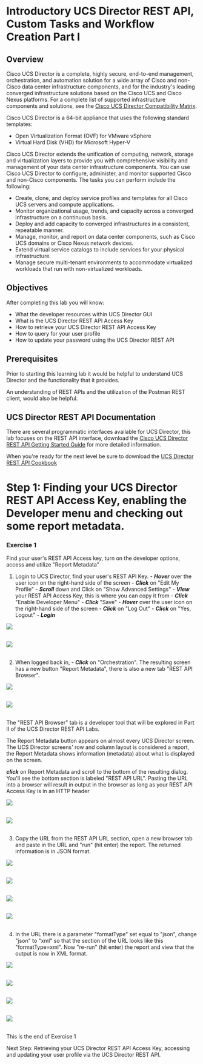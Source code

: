 # Introductory UCS Director REST API, Custom Tasks and Workflow Creation Part I

## Overview
Cisco UCS Director is a complete, highly secure, end-to-end management, orchestration, and automation solution for a wide array of Cisco and non-Cisco data center infrastructure components, and for the industry's leading converged infrastructure solutions based on the Cisco UCS and Cisco Nexus platforms. For a complete list of supported infrastructure components and solutions, see the [Cisco UCS Director Compatibility Matrix](http://www.cisco.com/c/en/us/support/servers-unified-computing/ucs-director/products-device-support-tables-list.html).

Cisco UCS Director is a 64-bit appliance that uses the following standard templates:

  - Open Virtualization Format (OVF) for VMware vSphere
  - Virtual Hard Disk (VHD) for Microsoft Hyper-V

Cisco UCS Director extends the unification of computing, network, storage and virtualization layers to provide you with comprehensive visibility and management of your data center infrastructure components. You can use Cisco UCS Director to configure, administer, and monitor supported Cisco and non-Cisco components. The tasks you can perform include the following:

  - Create, clone, and deploy service profiles and templates for all Cisco UCS servers and compute applications.
  - Monitor organizational usage, trends, and capacity across a converged infrastructure on a continuous basis.
  - Deploy and add capacity to converged infrastructures in a consistent, repeatable manner.
  - Manage, monitor, and report on data center components, such as Cisco UCS domains or Cisco Nexus network devices.
  - Extend virtual service catalogs to include services for your physical infrastructure.
  - Manage secure multi-tenant environments to accommodate virtualized workloads that run with non-virtualized workloads.

## Objectives

After completing this lab you will know:

  - What the developer resources within UCS Director GUI
  - What is the UCS Director REST API Access Key
  - How to retrieve your UCS Director REST API Access Key
  - How to query for your user profile
  - How to update your password using the UCS Director REST API

## Prerequisites
Prior to starting this learning lab it would be helpful to understand UCS Director and the functionality that it provides.

An understanding of REST APIs and the utilization of the Postman REST client, would also be helpful.

## UCS Director REST API Documentation
There are several programmatic interfaces available for UCS Director, this lab focuses on the REST API interface, download the [Cisco UCS Director REST API Getting Started Guide](https://www.cisco.com/c/en/us/td/docs/unified_computing/ucs/ucs-director/rest-api-getting-started-guide/6-5/cisco-ucs-director-REST-API-getting-started-65.html) for more detailed information.

When you're ready for the next level be sure to download the [UCS Director REST API Cookbook](https://www.cisco.com/c/en/us/td/docs/unified_computing/ucs/ucs-director/rest-api-cookbook/6-5/cisco-ucs-director-REST-API-cookbook-65.html)

# Step 1: Finding your UCS Director REST API Access Key, enabling the Developer  menu and checking out some report metadata.

### Exercise 1
Find your user's REST API Access key, turn on the developer options, access and utilize "Report Metadata"

  1. Login to UCS Director, find your user's REST API Key.
    - ***Hover*** over the user icon on the right-hand side of the screen
    - ***Click*** on "Edit My Profile"
    - ***Scroll*** down and Click on "Show Advanced Settings"
    - ***View*** your REST API Access Key, this is where you can copy it from
    - ***Click*** "Enable Developer Menu"
    - ***Click*** "Save"
    - ***Hover*** over the user icon on the right-hand side of the screen
    - ***Click*** on "Log Out"
    - ***Click*** on "Yes, Logout"
    - ***Login***

  ![](/posts/files/ucsd-rest-api-101/assets/images/ucsd-rest-api-101-01.jpg)<br/><br/>

  ![](assets/images/ucsd-rest-api-101-01.jpg)<br/><br/>

  2. When logged back in,
    - ***Click*** on "Orchestration".
    The resulting screen has a new button "Report Metadata", there is also a new tab "REST API Browser".

  ![](/posts/files/ucsd-rest-api-101/assets/images/ucsd-rest-api-101-02.jpg)<br/><br/>

  ![](assets/images/ucsd-rest-api-101-02.jpg)<br/><br/>

  The "REST API Browser" tab is a developer tool that will be explored in Part II of the UCS Director REST API Labs.

  The Report Metadata button appears on almost every UCS Director screen.  The UCS Director screens' row and column layout is considered a report, the Report Metadata shows information (metadata) about what is displayed on the screen.

  ***click*** on Report Metadata and scroll to the bottom of the resulting dialog.  You'll see the bottom section is labeled "REST API URL". Pasting the URL into a browser will result in output in the browser as long as your REST API Access Key is in an HTTP header

  ![](/posts/files/ucsd-rest-api-101/assets/images/ucsd-rest-api-101-03.jpg)<br/><br/>

  ![](assets/images/ucsd-rest-api-101-03.jpg)<br/><br/>

  3. Copy the URL from the REST API URL section, open a new browser tab and paste in the URL and "run" (hit enter) the report. The returned information is in JSON format.

  ![](/posts/files/ucsd-rest-api-101/assets/images/ucsd-rest-api-101-04.jpg)<br/><br/>

  ![](assets/images/ucsd-rest-api-101-04.jpg)<br/><br/>

  ![](/posts/files/ucsd-rest-api-101/assets/images/ucsd-rest-api-101-05.jpg)<br/><br/>

  ![](assets/images/ucsd-rest-api-101-05.jpg)<br/><br/>

  4. In the URL there is a parameter "formatType" set equal to "json", change "json" to "xml" so that the section of the URL looks like this "formatType=xml". Now "re-run" (hit enter) the report and view that the output is now in XML format.

  ![](/posts/files/ucsd-rest-api-101/assets/images/ucsd-rest-api-101-05.jpg)<br/><br/>

  ![](assets/images/ucsd-rest-api-101-05.jpg)<br/><br/>

  ![](/posts/files/ucsd-rest-api-101/assets/images/ucsd-rest-api-101-06.jpg)<br/><br/>

  ![](assets/images/ucsd-rest-api-101-06.jpg)<br/><br/>

  This is the end of Exercise 1

Next Step: Retrieving your UCS Director REST API Access Key, accessing and updating your user profile via the UCS Director REST API.
